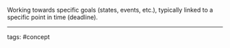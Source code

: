 Working towards specific goals (states, events, etc.), typically linked to a specific point in time (deadline).

_____________
tags: #concept 